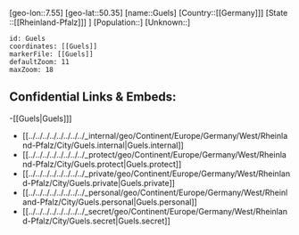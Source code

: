 ﻿---
location: [50.35,7.55]
mapzoom: [7,12] 
mapmarker: city 
type: City
tags:
- geo/City


SpocWebEntityId: 30659
isDeleted: false
confidential: public

---
[geo-lon::7.55]
[geo-lat::50.35]
[name::Guels]
[Country::[[Germany]]]
[State ::[[Rheinland-Pfalz]]] ]
[Population::]
[Unknown::]


```leaflet
id: Guels
coordinates: [[Guels]]
markerFile: [[Guels]]
defaultZoom: 11 
maxZoom: 18
```


## Confidential Links & Embeds: 
-[[Guels|Guels]]] 
- [[../../../../../../../../_internal/geo/Continent/Europe/Germany/West/Rheinland-Pfalz/City/Guels.internal|Guels.internal]] 
- [[../../../../../../../../_protect/geo/Continent/Europe/Germany/West/Rheinland-Pfalz/City/Guels.protect|Guels.protect]] 
- [[../../../../../../../../_private/geo/Continent/Europe/Germany/West/Rheinland-Pfalz/City/Guels.private|Guels.private]] 
- [[../../../../../../../../_personal/geo/Continent/Europe/Germany/West/Rheinland-Pfalz/City/Guels.personal|Guels.personal]] 
- [[../../../../../../../../_secret/geo/Continent/Europe/Germany/West/Rheinland-Pfalz/City/Guels.secret|Guels.secret]] 
